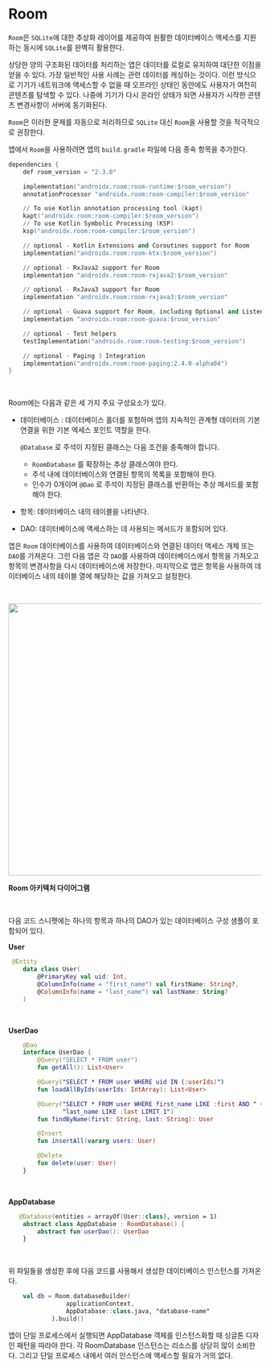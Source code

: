 # Room

`Room`은 `SQLite`에 대한 추상화 레이어를 제공하여 원활한 데이터베이스 액세스를 지원하는 동시에 `SQLite`를 완벽히 활용한다.

상당한 양의 구조화된 데이터를 처리하는 앱은 데이터를 로컬로 유지하여 대단한 이점을 얻을 수 있다. 가장 일반적인 사용 사례는 관련 데이터를 캐싱하는 것이다. 이런 방식으로 기기가 네트워크에 액세스할 수 없을 때 오프라인 상태인 동안에도 사용자가 여전히 콘텐츠를 탐색할 수 있다. 나중에 기기가 다시 온라인 상태가 되면 사용자가 시작한 콘텐츠 변경사항이 서버에 동기화된다.

`Room`은 이러한 문제를 자동으로 처리하므로 `SQLite` 대신 `Room`을 사용할 것을 적극적으로 권장한다.

앱에서 `Room`을 사용하려면 앱의 `build.gradle` 파일에 다음 종속 항목을 추가한다.

```s
dependencies {
    def room_version = "2.3.0"

    implementation("androidx.room:room-runtime:$room_version")
    annotationProcessor "androidx.room:room-compiler:$room_version"

    // To use Kotlin annotation processing tool (kapt)
    kapt("androidx.room:room-compiler:$room_version")
    // To use Kotlin Symbolic Processing (KSP)
    ksp("androidx.room:room-compiler:$room_version")

    // optional - Kotlin Extensions and Coroutines support for Room
    implementation("androidx.room:room-ktx:$room_version")

    // optional - RxJava2 support for Room
    implementation "androidx.room:room-rxjava2:$room_version"

    // optional - RxJava3 support for Room
    implementation "androidx.room:room-rxjava3:$room_version"

    // optional - Guava support for Room, including Optional and ListenableFuture
    implementation "androidx.room:room-guava:$room_version"

    // optional - Test helpers
    testImplementation("androidx.room:room-testing:$room_version")

    // optional - Paging 3 Integration
    implementation("androidx.room:room-paging:2.4.0-alpha04")
}
```

<br/>

Room에는 다음과 같은 세 가지 주요 구성요소가 있다.

- 데이터베이스 : 데이터베이스 홀더를 포험하며 앱의 지속적인 관계형 데이터의 기본 연결을 위한 기본 엑세스 포인트 역할을 한다.

  `@Database` 로 주석이 지정된 클래스는 다음 조건을 충족해야 합니다.

  - `RoomDatabase` 를 확장하는 추상 클래스여야 한다.
  - 주석 내에 데이터베이스와 연결된 항목의 목록을 포함해야 한다.
  - 인수가 0개이며 `@Dao` 로 주석이 지정된 클래스를 반환하는 추상 메서드를 포함해야 한다.

- 항목: 데이터베이스 내의 테이블을 나타낸다.

- DAO: 데이터베이스에 액세스하는 데 사용되는 메서드가 포함되어 있다.

앱은 `Room` 데이터베이스를 사용하여 데이터베이스와 연결된 데이터 액세스 개체 또는 `DAO`를 가져온다. 그런 다음 앱은 각 `DAO`를 사용하여 데이터베이스에서 항목을 가져오고 항목의 변경사항을 다시 데이터베이스에 저장한다. 마지막으로 앱은 항목을 사용하여 데이터베이스 내의 테이블 열에 해당하는 값을 가져오고 설정한다.

<br>

<p align="center">

<img src="https://github.com/dudwns9331/2021-Summer-Kotlin/blob/master/Summer-Technical-Note/assets/activity-memory.PNG" width="600px" height="540px"/>

</p>

**Room 아키텍처 다이어그램**

<br>

다음 코드 스니펫에는 하나의 항목과 하나의 DAO가 있는 데이터베이스 구성 샘플이 포함되어 있다.

**User**

```kotlin
 @Entity
    data class User(
        @PrimaryKey val uid: Int,
        @ColumnInfo(name = "first_name") val firstName: String?,
        @ColumnInfo(name = "last_name") val lastName: String?
    )
```

<br/>

**UserDao**

```kotlin
    @Dao
    interface UserDao {
        @Query("SELECT * FROM user")
        fun getAll(): List<User>

        @Query("SELECT * FROM user WHERE uid IN (:userIds)")
        fun loadAllByIds(userIds: IntArray): List<User>

        @Query("SELECT * FROM user WHERE first_name LIKE :first AND " +
               "last_name LIKE :last LIMIT 1")
        fun findByName(first: String, last: String): User

        @Insert
        fun insertAll(vararg users: User)

        @Delete
        fun delete(user: User)
    }

```

<br/>

**AppDatabase**

```kotlin
   @Database(entities = arrayOf(User::class), version = 1)
    abstract class AppDatabase : RoomDatabase() {
        abstract fun userDao(): UserDao
    }
```

<br/>

위 파일들을 생성한 후에 다음 코드를 사용해서 생성한 데이터베이스 인스턴스를 가져온다.

```kotlin
    val db = Room.databaseBuilder(
                applicationContext,
                AppDatabase::class.java, "database-name"
            ).build()
```

앱이 단일 프로세스에서 실행되면 AppDatabase 객체를 인스턴스화할 때 싱글톤 디자인 패턴을 따라야 한다. 각 RoomDatabase 인스턴스는 리소스를 상당히 많이 소비한다. 그리고 단일 프로세스 내에서 여러 인스턴스에 액세스할 필요가 거의 없다.
